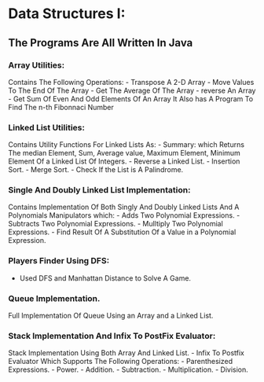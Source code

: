 # Data Structures I:
## The Programs Are All Written In Java
### Array Utilities:
  Contains The Following Operations:
    - Transpose A 2-D Array
    - Move Values To The End Of The Array
    - Get The Average Of The Array
    - reverse An Array
    - Get Sum Of Even And Odd Elements Of An Array
  It Also has A Program To Find The n-th Fibonnaci Number
### Linked List Utilities:
  Contains Utility Functions For Linked Lists As:
    - Summary: which Returns The median Element, Sum, Average value, Maximum Element, Minimum Element Of a Linked List Of Integers.
    - Reverse a Linked List.
    - Insertion Sort.
    - Merge Sort.
    - Check If the List is A Palindrome.
### Single And Doubly Linked List Implementation:
  Contains Implementation Of Both Singly And Doubly Linked Lists And A Polynomials Manipulators which:
    - Adds Two Polynomial Expressions.
    - Subtracts Two Polynomial Expressions.
    - Mulltiply Two Polynomial Expressions.
    - Find Result Of A Substitution Of a Value in a Polynomial Expression.
### Players Finder Using DFS:
  - Used DFS and Manhattan Distance to Solve A Game.
### Queue Implementation.
  Full Implementation Of Queue Using an Array and a Linked List.
### Stack Implementation And Infix To PostFix Evaluator:
  Stack Implementation Using Both Array And Linked List.
    - Infix To Postfix Evaluator Which Supports The Following Operations:
    - Parenthesized Expressions.
    - Power.
    - Addition.
    - Subtraction.
    - Multiplication.
    - Division.


